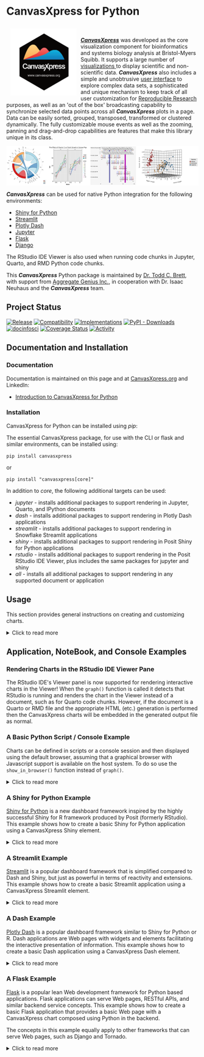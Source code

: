 # CanvasXpress for Python

<a href="https://www.canvasxpress.org">
<img src="https://raw.githubusercontent.com/docinfosci/canvasxpress-python/main/readme/images/hexagon.png" align="left" width="175" style="vertical-align:middle;margin:10px 10px"> 
</a>
<br>

[***CanvasXpress***](https://www.canvasxpress.org) was developed as the core visualization component for bioinformatics
and systems biology analysis at Bristol-Myers Squibb. It supports a large number
of [visualizations ](https://www.canvasxpress.org/examples.html)
to display scientific and non-scientific data. ***CanvasXpress*** also includes a simple and unobtrusive
[user interface](https://www.canvasxpress.org/docs/interface.html) to explore complex data sets, a sophisticated and
unique mechanism to keep track of all user customization for
[Reproducible Research ](https://www.canvasxpress.org/docs/audit.html) purposes, as well as an 'out of the box'
broadcasting capability to synchronize selected data points across all ***CanvasXpress*** plots in a page. Data can be
easily sorted, grouped, transposed, transformed or clustered dynamically. The fully customizable mouse events as well as
the zooming, panning and drag-and-drop capabilities are features that make this library unique in its class.

<img src="https://raw.githubusercontent.com/docinfosci/canvasxpress-python/main/readme/images/sample_graphs.png" align="center" width="726"></a>

***CanvasXpress*** can be used for native Python integration for the following environments:

- [Shiny for Python](https://shiny.posit.co/py/)
- [Streamlit](https://streamlit.io/)
- [Plotly Dash](https://dash.plotly.com/)
- [Jupyter](https://jupyter.org/)
- [Flask](https://flask.palletsprojects.com/en/1.1.x/)
- [Django](https://www.djangoproject.com/)

The RStudio IDE Viewer is also used when running code chunks in Jupyter, Quarto, and RMD Python code chunks.

This ***CanvasXpress*** Python package is maintained by [Dr. Todd C. Brett](https://github.com/docinfosci), with support
from [Aggregate Genius Inc.](https://www.aggregate-genius.com), in cooperation with Dr. Isaac Neuhaus and the
***CanvasXpress*** team.

## Project Status

[![Release](https://img.shields.io/pypi/v/canvasxpress.svg)](https://pypi.org/project/canvasxpress)
[![Compatibility](https://img.shields.io/pypi/pyversions/canvasxpress.svg)](https://pypi.org/project/canvasxpress)
[![Implementations](https://img.shields.io/pypi/implementation/canvasxpress.svg)](https://pypi.org/project/canvasxpress)
[![PyPI - Downloads](https://img.shields.io/pypi/dm/canvasxpress)](https://pypi.org/project/canvasxpress)
[![docinfosci](https://circleci.com/gh/docinfosci/canvasxpress-python/tree/main.svg?style=shield)](https://circleci.com/gh/docinfosci/canvasxpress-python/?branch=main)
[![Coverage Status](https://coveralls.io/repos/github/docinfosci/canvasxpress-python/badge.svg?branch=main)](https://coveralls.io/github/docinfosci/canvasxpress-python?branch=main)
[![Activity](https://img.shields.io/github/last-commit/docinfosci/canvasxpress-python/develop)](https://github.com/docinfosci/canvasxpress-python)

## Documentation and Installation

### Documentation

Documentation is maintained on this page and at [CanvasXpress.org](https://www.canvasxpress.org) and LinkedIn:

- [Introduction to CanvasXpress for Python](https://www.linkedin.com/pulse/introducing-canvasxpress-python-todd-brett-hew0f/?trackingId=G8kTE2QyRH%2BrcVSzxJc8Hg%3D%3D)

### Installation

CanvasXpress for Python can be installed using _pip_:

The essential CanvasXpress package, for use with the CLI or flask and similar environments, can be installed using:

```terminal
pip install canvasxpress
```

or

```terminal
pip install "canvasxpress[core]"
```

In addition to _core_, the following additional targets can be used:

- _jupyter_ - installs additional packages to support rendering in Jupyter, Quarto, and IPython documents
- _dash_ - installs additional packages to support rendering in Plotly Dash applications
- _streamlit_ - installs additional packages to support rendering in Snowflake Streamlit applications
- _shiny_ - installs additional packages to support rendering in Posit Shiny for Python applications
- _rstudio_ - installs additional packages to support rendering in the Posit RStudio IDE Viewer, plus includes the same
  packages for jupyter and shiny
- _all_ - installs all additional packages to support rendering in any supported document or application

## Usage

This section provides general instructions on creating and customizing charts.

<details>
<summary>Click to read more</summary>

### Drawing Charts

The `CanvasXpress` object defines what a chart should contain and how it should be formatted, but rendering the chart is
performed by the functions `graph()` and `show_in_browser()`.

To use `graph()` import it from `canvasxpress.plot` and then call it by passing a `CanvasXpress` object. For example, a
Quarto, RMD, or Jupyter Notebook code chunk could be:

```python
from random import random

from canvasxpress.canvas import CanvasXpress
from canvasxpress.plot import graph

graph(
    CanvasXpress(
        data={
            "y": {
                "data": [
                    [random() % 100 for i in range(20)]
                ],
                "vars": ["A"],
            }
        },
        config={
            "background": "rgb(255,255,255)",
            "colorScheme": "CanvasXpress",
            "graphOrientation": "vertical",
            "graphType": "Area",
            "objectBorderColor": False,
            "plotBox": False,
            "plotBoxColor": "rgb(204,204,204)",
            "showLegend": False,
            "showLegendBorder": True,
            "smpLabelRotate": 90,
            "smpTitle": "time",
            "xAxis": ["A"],
            "xAxisTickRightShow": False,
            "yAxisTickTopShow": False
        },
        width=609,
        height=609
    )
)
```

Some application frameworks, such as _Shiny for Python_ and _Plotly Dash_, expect an object to be rendered to the
framework as part of the reactive flow. In these contexts, the `graph()` function creates an appropriate object and
returns it. That value can be assigned to a variable to be returned at a later point in the code, or be immediately
returned. See the Shiny for Python and Dash examples for specific usage.

`show_in_browser()` is similar to `graph()` except that it opens a browser window on the local system and displays the
chart. It's used to facilitate learning and debugging.

`graph()` does a good job of determining the runtime context to choose how the chart should be rendered, but in the case
installed packages or runtime configurations confuse the function an environment variable can be set to override
how `graph()` performs the rendering. Set `CANVASXPRESS_TARGET_CONTEXT` to be one of these values as appropriate for
this situation (and don't forget to pip install the necessary package support):

- rstudio
- shiny
- jupyter
- dash
- streamlit
- browser

For example:

```python
from os import environ

environ["CANVASXPRESS_TARGET_CONTEXT"] = "jupyter"
```

or via a shell (_bash_ example provided):

```shell
export CANVASXPRESS_TARGET_CONTEXT="jupyter"
```

### Default and Pinned CanvasXpress JavaScript Editions

CanvasXpress for Python generates JavaScript that assumes use of the latest available edition of CanvasXpress for
JavaScript, but it can be set to use a specific edition.

Review this site for available versions:
https://cdnjs.com/libraries/canvasXpress

The desired version is expressed as a `str`. Prior to generating a CanvasXpress chart use the following code to set the
edition that shall be used:

```python
from canvasxpress.canvas import CanvasXpress

CanvasXpress.set_cdn_edition("48.3")  # Or whatever available version is desired.
```

To use the default edition once again during the runtime session set the value to `None`.

This is the best way to assure a specific chart behavior for production application releases; however, once set any new
JavaScript edition features or fixes will not be available until the code is removed or a different version is set.

Similarly, a custom URL for the JavaScript or CSS libraries can be set as well (for example, to facilitate development
of CanvasXpress JS).

```python
from canvasxpress.canvas import CanvasXpress

CanvasXpress.js_library_url("http://localhost:8080/js")
CanvasXpress.css_library_url("http://localhost:8080/css")
```

### Customizing Charts

Generally speaking, a `CanvasXpress` object accepts the following parameters:

#### render_to

`render_to` is a `str` value that identifies the chart when rendered into HTML. JavaScript functions can use this ID to
access the chart and perform CanvasXpress operations within the browser. Omitting `render_to` or setting it to
`None` will make the `CanvasXpress` object assume an anonymous mode in which a new GUID will be generated each time
`graph()` is called. If the chart will not be maniluated using JavaScript in the browser it is fine for charts to be
anonymous.

__NOTE:__ React environments regularly destroy and rebuild objects as the page is updated. In these environments it is
possible for the timing of object destruction and JavaScript execution to cause a crash. The best defense is to either
use anonymous mode, or if an ID must be known then a unique identifier should be set each time `graph()` is called. In
this manner an ID for a chart in the middle of being recreated is never referenced. For example:

```python
chart = CanvasXpress(...)
chart.render_to = str(guid4()).replace("-", "_")
return graph(chart)
```

Plotly's Dash framework uses React, and Dash applications should consider using only anonymous charts or assigning
unique values as the ID similar to the above code. Shiny for Python does not seem to suffer from this challenge.

#### data

`data` sets the chart's data and metadata. This is an involved topic, and
the [introductory article](https://www.linkedin.com/pulse/introducing-canvasxpress-python-todd-brett-hew0f/?trackingId=G8kTE2QyRH%2BrcVSzxJc8Hg%3D%3D)
is an excellent read to understand how data should be shaped. In general, data will be a `dict` (also known as an XYZ
object), Web URL, or `str`.

Data dict example:

```python
data_for_use_in_chart = {
    "y": {
        "data": [
            [random() % 100 for i in range(20)]
        ],
        "vars": ["A"],
    }
}
```

CanvasXpress for Python supports Pandas DataFrame assignments to `data`, plus supporting `sample_annotation` and
`variable_annotation` properties. If data is assigned in this manner, then on generation of the JavaScript the
CanvasXpress object will create an XYZ object using the DataFrame(s).

```python
from canvasxpress.canvas import CanvasXpress
import pandas
import io
import requests

data_url = "https://www.canvasxpress.org/data/cX-generic-dat.txt"
data_raw = requests.get(data_url).content
data_df = pandas.read_csv(
    io.StringIO(data_raw.decode('utf-8')),
    sep="\t",
    index_col=0,
)

sample_annot_url = "https://www.canvasxpress.org/data/cX-generic-smp.txt"
sample_annot_raw = requests.get(sample_annot_url).content
sample_annot_df = pandas.read_csv(
    io.StringIO(sample_annot_raw.decode('utf-8')),
    sep="\t",
    index_col=0,
)

variable_annot_url = "https://www.canvasxpress.org/data/cX-generic-var.txt"
variable_annot_raw = requests.get(variable_annot_url).content
variable_annot_df = pandas.read_csv(
    io.StringIO(variable_annot_raw.decode('utf-8')),
    sep="\t",
    index_col=0,
)

cx = CanvasXpress(
    data=data_df,
    sample_annotation=sample_annot_df,
    variable_annotation=variable_annot_df,
    config={
        "graphOrientation": "vertical",
        "graphType": "Dotplot",
        "lineType": "spline",
        "llmHeader": [
            ["V1", "V2", "V3", "V4", "Factor1", "Factor2", "Factor3", "Factor4", "Factor5", "Factor6"]
        ],
        "showSmpOverlaysLegend": True,
        "smpOverlayProperties": {
            "Factor4": {
                "color": "blue",
                "thickness": 50,
                "type": "Bar",
                "showLegend": "True"
            },
            "Factor5": {
                "thickness": 50,
                "color": "grey",
                "type": "Bar",
                "showLegend": "True"
            },
            "Factor6": {
                "showLegend": "True",
                "thickness": 50,
                "color": "red",
                "type": "Bar"
            },
            "Factor1": {
                "type": "Default",
                "color": "rgb(10,176,219)",
                "spectrum": ["rgb(69,117,180)", "rgb(145,191,219)", "rgb(224,243,248)", "rgb(255,255,191)",
                             "rgb(254,224,144)", "rgb(252,141,89)", "rgb(215,48,39)"],
                "scheme": "CanvasXpress",
                "hideName": False,
                "hideValue": False,
                "showLegend": True,
                "legendColumns": False,
                "showBox": True,
                "ticksOnBottomOrLeft": True,
                "rotate": False,
                "invert": False,
                "position": "bottom"
            },
            "Factor2": {
                "type": "Default",
                "color": "rgb(254,211,133)",
                "spectrum": ["rgb(69,117,180)", "rgb(145,191,219)", "rgb(224,243,248)", "rgb(255,255,191)",
                             "rgb(254,224,144)", "rgb(252,141,89)", "rgb(215,48,39)"],
                "scheme": "CanvasXpress",
                "hideName": False,
                "hideValue": False,
                "showLegend": True,
                "legendColumns": False,
                "showBox": True,
                "ticksOnBottomOrLeft": True,
                "rotate": False,
                "invert": False,
                "position": "bottom"
            },
            "Factor3": {
                "type": "Default",
                "color": "rgb(254,105,105)",
                "spectrum": ["rgb(69,117,180)", "rgb(145,191,219)", "rgb(224,243,248)", "rgb(255,255,191)",
                             "rgb(254,224,144)", "rgb(252,141,89)", "rgb(215,48,39)"],
                "scheme": "CanvasXpress",
                "hideName": False,
                "hideValue": False,
                "showLegend": True,
                "legendColumns": False,
                "showBox": True,
                "ticksOnBottomOrLeft": True,
                "rotate": False,
                "invert": False,
                "position": "bottom"
            }
        },
        "smpOverlays": ["Factor1", "Factor2", "Factor3"],
        "smpTextRotate": 45,
        "smpTitle": "Collection of Samples",
        "smpTitleFontStyle": "italic",
        "subtitle": "Random Data",
        "theme": "CanvasXpress",
        "title": "Dotplot Graph",
        "xAxis": ["V1", "V2", "V3", "V4"],
        "xAxisTickFormat": "%.0f Mil."
    },
)
```

If a DataFrame is assigned to `data` then its index will be used for `xyz["y"]["vars"]` values and its header will be
used for the `xyz["y"]["smps"]` values.

If a DataFrame is assigned to `sample_annotation` or `variable_annotation` then the following strategy will be used to
determine how the DataFrame should be parsed to create the corresponding `x` and `z` properties, respectively:

1. The first column is first inspected to see if all of the column values match one of the available
   sample (`xyz["y"]["smps"]` aka columns) or variable (`xyz["y"]["vars"]` aka rows) values.
2. If a match is not made within the column, then the first row is inspected for the same criteria.
3. Next, the DataFrame headers will be inspected.
4. Finally, the DataFrame index will be used regardless of a match.

If no DataFrame is assigned to the `sample_annotation` or `variable_annotation` properties then those portions of the
xyz object will simply be ommitted.

`sample_annotation` and `variable_annotation` can only be used if the `data` property is already a DataFrame. If any
other type is used, such as a `dict` or `str` then an exception will be raised.

`data`, `sample_annotation`, and `variable_annotation` can be set to `None` to remove their values.

Data URL example:

```python
data_for_use_in_chart = "https://corgis-edu.github.io/corgis/datasets/csv/state_demographics/state_demographics.csv"
```

Data text (CSV) example:

```python
data_for_use_in_chart = """
"State","Population.Population Percent Change","Population.2014 Population"
"Connecticut","-10.2","3605944"
"Delaware","8.4","989948"
"""
```

#### config

`config` describes the chart's formatting. It is a `dict` in which properties are specified and assigned values. All of
the values must be compliant with Python's `json.dumps()` function. For example:

```python
config = {
             "background": "rgb(255,255,255)",
             "colorScheme": "CanvasXpress",
             "graphOrientation": "vertical",
             "graphType": "Area",
             "objectBorderColor": False,
             "plotBox": False,
             "plotBoxColor": "rgb(204,204,204)",
             "showLegend": False,
             "showLegendBorder": True,
             "smpLabelRotate": 90,
             "smpTitle": "time",
             "xAxis": ["A"],
             "xAxisTickRightShow": False,
             "yAxisTickTopShow": False
         },
```

Configuration options may also be specified as keyword arguments in the `CanvasXpress` function call. For example:

```python
CanvasXpress(
    data={
        "y": {
            "vars": ["Gene1"],
            "smps": ["Smp1", "Smp2", "Smp3"],
            "data": [[10, 35, 88]]
        }
    },
    graphOrientation="vertical",
    graphType="Bar",
    showLegend=False,
    smpLabelRotate=90,
    smpTitle="Samples",
    theme="CanvasXpress",
    title="Bar Graph Title",
    xAxisTitle="Value"
)
```

If `config` and configuration keyword arguments are specified together, their configuration options are combined, with
the keyword arguments overriding any item of the same name in `config`. This approach can be used to define a generic
configuration and allow for ad hoc modifications.

#### width and height

`width` and `height` specify the chart's dimensions as pixels. If ommitted the CanvasXpress edition active for the
browser will assign default values, such as 500px by 500px.

#### Javascript Events

CanvasXpress provides support for Javascript events via hook functions that are called when events occur, such as mouse
movement or clicks. These events are supported via the canvasxpress.js sub-package. `CXEvent` objects hold the
Javascript instructions for Web events. An example event for graph clicks with popup information is:

```python
from canvasxpress.js.function import CXEvent

CXEvent(
    id="click",
    script="""
    var s = 'click on var ' + o.y.vars[0] + ' and smp ' + o.y.smps[0];
    t.showInfoSpan(e, s);
    """
)
```

The general JavaScript template of a CanvasXpress Javascript hook function is:

```javascript
function (o, e, t) {
    // script logic goes here
};
```

`CXEvent` objects can be provided as a single object or as a list. Here's an example of an event the provides additional
information about chart data upon a user click:

```python
from canvasxpress.canvas import CanvasXpress
from canvasxpress.plot import graph
from canvasxpress.js.function import CXEvent

graph(
    CanvasXpress(
        render_to="example_chart",
        data={
            "y": {
                "vars": ["Gene1"],
                "smps": ["Smp1", "Smp2", "Smp3"],
                "data": [[10, 35, 88]]
            }
        },
        config={
            "graphOrientation": "vertical",
            "graphType": "Bar",
            "showLegend": False,
            "smpLabelRotate": 90,
            "smpTitle": "Samples",
            "theme": "CanvasXpress",
            "title": "Bar Graph Title",
            "xAxisTitle": "Value"
        },
        events=[
            CXEvent(
                id="click",
                script="""
                var s = 'click on var ' + o.y.vars[0] + ' and smp ' + o.y.smps[0];
                t.showInfoSpan(e, s);
                """
            ),
        ]
    )
)
```

### Converting to and from Reproducible JSON

CanvasXpress for Python can also convert to and from reproducible JSONs usable with the JavaScript and R editions of the
library.  `convert_to_reproducible_json` takes an existing CanvasXpress object and provides a `str` copy of the JSON,
which can then be logged for debugging or saved to disk for use elsewhere.  `convert_from_reproducible_json` does the
opposite by taking a reproducible JSON `str` and providing the CanvasXpress object equivalent.

_Note: Events are not currently supported for import. This will be provided in a future edition. Export supports
events._

For example, do the following to see the JSON in the Python console:

```python
from canvasxpress.canvas import CanvasXpress
from canvasxpress.plot import convert_to_reproducible_json
from canvasxpress.js.function import CXEvent

print(
    convert_to_reproducible_json(
        CanvasXpress(
            render_to="example_chart",
            data={
                "y": {
                    "vars": ["Gene1"],
                    "smps": ["Smp1", "Smp2", "Smp3"],
                    "data": [[10, 35, 88]]
                }
            },
            config={
                "graphOrientation": "vertical",
                "graphType": "Bar",
                "showLegend": False,
                "smpLabelRotate": 90,
                "smpTitle": "Samples",
                "theme": "CanvasXpress",
                "title": "Bar Graph Title",
                "xAxisTitle": "Value"
            },
            events=[
                CXEvent(
                    id="click",
                    script="""
                    var s = 'click on var ' + o.y.vars[0] + ' and smp ' + o.y.smps[0];
                    t.showInfoSpan(e, s);
                    """
                ),
            ]
        )
    )
)
```

The console would display:

```text
{
    "renderTo": "example_chart",
    "data": {"y": {"vars": ["Gene1"], "smps": ["Smp1", "Smp2", "Smp3"], "data": [[10, 35, 88]]}, "x": {}, "z": {}},
    "config": {"graphOrientation": "vertical", "graphType": "Bar", "showLegend": false, "smpLabelRotate": 90, "smpTitle": "Samples", "theme": "CanvasXpress", "title": "Bar Graph Title", "xAxisTitle": "Value"},
    "afterRender": [],
    "otherParams": {},
    "events": {'click': function(o, e, t){
                    var s = 'click on var ' + o.y.vars[0] + ' and smp ' + o.y.smps[0];
                    t.showInfoSpan(e, s);
                    }},
    "width": 500,
    "height": 500
}
```

This text could be saved to a file, such as `example.json`, and then dragged onto a CanvasXpress chart in a browser to
load the equivalent chart. In fact, CanvasXpress for Python uses the core functionality producing JSON output to make
charts available in contexts such as Dash and Shiny.
</details>

## Application, NoteBook, and Console Examples

### Rendering Charts in the RStudio IDE Viewer Pane

The RStudio IDE's Viewer panel is now supported for rendering interactive charts in the Viewer!  When the `graph()`
function is called it detects that RStudio is running and renders the chart in the Viewer instead of a document, such as
for Quarto code chunks. However, if the document is a Quarto or RMD file and the appropriate HTML (etc.)
generation is performed then the CanvasXpress charts will be embedded in the generated output file as normal.

### A Basic Python Script / Console Example

Charts can be defined in scripts or a console session and then displayed using the default browser, assuming that a
graphical browser with Javascript support is available on the host system. To do so use the `show_in_browser()`
function instead of `graph()`.

<details>
<summary>Click to read more</summary>

```python
from canvasxpress.canvas import CanvasXpress
from canvasxpress.plot import show_in_browser

if __name__ == "__main__":
    # Define a CX bar chart with some basic data
    chart: CanvasXpress = CanvasXpress(
        data={
            "y": {
                "vars": ["Gene1"],
                "smps": ["Smp1", "Smp2", "Smp3"],
                "data": [[10, 35, 88]]
            }
        },
        config={
            "graphType": "Bar"
        }
    )

    # Display the chart in its own Web page
    show_in_browser(chart)
```

Upon running the example the following chart will be displayed on systems such as MacOS X, Windows, and Linux with
graphical systems:

<img src="https://raw.githubusercontent.com/docinfosci/canvasxpress-python/main/readme/examples/flask_bar_chart_basic.png" align="center" width="600"></a>
</details>

### A Shiny for Python Example

[Shiny for Python](https://shiny.posit.co/py/) is a new dashboard framework inspired by the highly successful Shiny for
R framework produced by Posit (formerly RStudio). This example shows how to create a basic Shiny for Python application
using a CanvasXpress Shiny element.

<details>
<summary>Click to read more</summary>

A basic Shiny for Python app provides a means by which:

1. A local development server can be started
1. A function can respond to input or draw an initial UI

First install Shiny for Python and CanvasXpress for Python:

```terminal
pip install shiny
pip install canvasxpress[shiny]
```

Then create a demo file, such as `app.py`, and insert:

```python
from random import random

from shiny import App, ui, render, reactive

from canvasxpress.canvas import CanvasXpress
from canvasxpress.render.shiny import output_canvasxpress
from canvasxpress.plot import graph

app_ui = ui.page_fluid(
    ui.row(
        ui.input_slider(
            "points_desired",
            "Points",
            min=0,
            max=100,
            value=0,
        ),
    ),
    ui.row(
        output_canvasxpress("chart_view"),
    )
)


def server(input, output, session):
    @render.ui
    @reactive.event(input.points_desired)
    def chart_view():
        return graph(
            CanvasXpress(
                data={
                    "y": {
                        "data": [
                            [random() % 100 for i in range(input.points_desired())]
                        ],
                        "vars": ["A"],
                    }
                },
                config={
                    "background": "rgb(255,255,255)",
                    "colorScheme": "CanvasXpress",
                    "graphOrientation": "vertical",
                    "graphType": "Area",
                    "objectBorderColor": False,
                    "plotBox": False,
                    "plotBoxColor": "rgb(204,204,204)",
                    "showLegend": False,
                    "showLegendBorder": True,
                    "smpLabelRotate": 90,
                    "smpTitle": "time",
                    "xAxis": ["A"],
                    "xAxisTickRightShow": False,
                    "yAxisTickTopShow": False
                },
                width=500,
                height=500
            )
        )


app = App(app_ui, server)
```

#### Run the App and View the Page

On the command line, execute:

```terminal
shiny run --reload --launch-browser app.py
```

And output similar to the following will be provided:

```terminal
Uvicorn running on http://127.0.0.1:8000 (Press CTRL+C to quit)
```

Browsing to `http://localhost:8000/` will result in a page with a CanvasXpress chart, which is being hosted by the Shiny
for Python framework:

<img src="https://raw.githubusercontent.com/docinfosci/canvasxpress-python/main/readme/examples/shiny_chart_example.png" align="center" width="600"></a>

Congratulations!  You have created a Shiny for Python CanvasXpress app!
</details>

### A Streamlit Example

[Streamlit](https://streamlit.io) is a popular dashboard framework that is simplified compared to Dash and Shiny, but
just as powerful in terms of reactivity and extensions. This example shows how to create a basic Streamlit application
using a CanvasXpress Streamlit element.

<details>
<summary>Click to read more</summary>

A basic Streamlit app provides a means by which:

1. A local development server can be started
1. A function can respond to a URL

First install Streamlit and CanvasXpress for Python:

```terminal
pip install streamlit
pip install canvasxpress[streamlit]
```

Then create a demo file, such as `app.py`, and insert:

```python
import random

import streamlit as st

from canvasxpress.canvas import CanvasXpress
from canvasxpress.plot import graph

# A basic bar chart.  It's anonymous, so no render_to.  Data is added during the draw phase.
bar_chart = CanvasXpress(
    config={
        "graphOrientation": "vertical",
        "plotBox": True,
        "showLegend": False,
        "smpLabelRotate": 90,
        "smpTitle": "Samples",
        "theme": "CanvasXpress",
        "title": "Bar Graph Title",
        "xAxis": ["V1"],
        "xAxisTitle": "Value",
        "graphType": "Bar"
    },
    width=500,
    height=500
)

# Write the UI to the browser
# This code will be re-executed with each click of the button

# Name the theme
st.title('CanvasXpress in Streamlit!')

# Some columns to organize the button and chart
column1, column2 = st.columns([1, 3])

# A column with our data generator button
with column1:
    # This has no associated action, so by default it triggers a redraw of the UI.
    st.button("Generate New Data")

# Another column with the chart displayed
# With each redraw generate new random values
bar_chart.data = {
    "y": {
        "vars": ["V1"],
        "smps": ["S1", "S2", "S3"],
        "data": [
            [
                random.randint(100, 10000),
                random.randint(100, 10000),
                random.randint(100, 10000),
            ]
        ]
    }
}
with column2:
    # This plots the CanvasXpress chart into the UI.
    graph(bar_chart)
```

#### Run the App and View the Page

On the command line, execute:

```terminal
streamlit run app.py
```

And output similar to the following will be provided:

```terminal
Running on http://localhost:8501/ (Press CTRL+C to quit)
```

Browsing to `http://localhost:8501/` will result in a page with a CanvasXpress chart, which is being hosted by the
Streamlit framework:

<img src="https://raw.githubusercontent.com/docinfosci/canvasxpress-python/main/readme/examples/streamlit_chart_basic.png" align="center" width="600"></a>

Congratulations!  You have created a Streamlit CanvasXpress app!
</details>

### A Dash Example

[Plotly Dash](https://dash.plotly.com/) is a popular dashboard framework similar to Shiny for Python or R. Dash
applications are Web pages with widgets and elements facilitating the interactive presentation of information. This
example shows how to create a basic Dash application using a CanvasXpress Dash element.

<details>
<summary>Click to read more</summary>

#### Create a Basic Dash App

A basic Dash app provides a means by which:

1. A local development server can be started
1. A function can respond to a URL

First install Dash and CanvasXpress for Python:

```terminal
pip install dash
pip install canvasxpress[dash]
```

Then create a demo file, such as `app.py`, and insert:

```python
from random import random

from dash import Dash, html

from canvasxpress.canvas import CanvasXpress
from canvasxpress.plot import graph

g_app = Dash(__name__)

colors = {
    "background": "#111111",
    "text": "rgb(127,219,255)",
}

# Application
g_app.layout = html.Div(
    style={"backgroundColor": colors["background"]},
    children=[
        html.H1(
            children="Hello Dash",
            style={"textAlign": "center", "color": colors["text"]},
        ),
        html.H2(
            children=(
                "An Example of the Advanced CanvasXpress and CXDashElementFactory"
                " Classes for Plotting a CanvasXpress Chart"
            ),
            style={"textAlign": "center", "color": colors["text"]},
        ),
        html.Div(
            id="chart-container",
            children=[
                html.Div(
                    id="cx-container",
                    style={"textAlign": "center"},
                    children=graph(
                        CanvasXpress(
                            data={
                                "y": {
                                    "data": [
                                        [random() % 100 for i in range(5)]
                                    ],
                                    "vars": ["A"],
                                }
                            },
                            config={
                                "background": "rgb(255,255,255)",
                                "colorScheme": "CanvasXpress",
                                "graphOrientation": "vertical",
                                "graphType": "Area",
                                "objectBorderColor": False,
                                "plotBox": False,
                                "plotBoxColor": "rgb(204,204,204)",
                                "showLegend": False,
                                "showLegendBorder": True,
                                "smpLabelRotate": 90,
                                "smpTitle": "time",
                                "xAxis": ["A"],
                                "xAxisTickRightShow": False,
                                "yAxisTickTopShow": False
                            },
                            width=500,
                            height=500
                        )
                    ),
                ),
            ],
        ),
    ],
)

if __name__ == "__main__":
    g_app.run_server(debug=True)
```

#### Run the App and View the Page

On the command line, execute:

```terminal
python3 app.py
```

And output similar to the following will be provided:

```terminal
Running on http://127.0.0.1:8050/ (Press CTRL+C to quit)
```

Browsing to `http://127.0.0.1:8050/` will result in a page with a CanvasXpress chart, which is being hosted by the Dash
framework:

<img src="https://raw.githubusercontent.com/docinfosci/canvasxpress-python/main/readme/examples/dash_chart_basic.png" align="center" width="600"></a>

Congratulations!  You have created a Plotly Dash CanvasXpress app!
</details>

### A Flask Example

[Flask](https://palletsprojects.com/p/flask/) is a popular lean Web development framework for Python based applications.
Flask applications can serve Web pages, RESTful APIs, and similar backend service concepts. This example shows how to
create a basic Flask application that provides a basic Web page with a CanvasXpress chart composed using Python in the
backend.

The concepts in this example equally apply to other frameworks that can serve Web pages, such as Django and Tornado.

<details>
<summary>Click to read more</summary>

#### Create a Basic Flask App

A basic Flask app provides a means by which:

1. A local development server can be started
1. A function can respond to a URL

First install Flask and CanvasXpress for Python:

```terminal
pip install -U Flask canvasxpress
```

Then create a demo file, such as `app.py`, and insert:

```python
# save this as app.py
from flask import Flask

app = Flask(__name__)


@app.route('/')
def canvasxpress_example():
    return "Hello!"
```

On the command line, execute:

```terminal
flask run
```

And output similar to the following will be provided:

```terminal
Running on http://127.0.0.1:5000/ (Press CTRL+C to quit)
```

Browsing to `http://127.0.0.1:5000/` will result in a page with the text
*Hello!*.

#### Add a Chart

CanvasXpress for Python can be used to define a chart with various attributes and then generate the necessary HTML and
Javascript for proper display in the browser.

Add a `templates` directory to the same location as the `app.py` file, and inside add a file
called `canvasxpress_example.html`. Inside the file add:

```html

<html>
<head>
    <meta charset="UTF-8">
    <title>Flask CanvasXpress Example</title>

    <!-- 2. Include the CanvasXpress library -->
    <link
            href='https://www.canvasxpress.org/dist/canvasXpress.css'
            rel='stylesheet'
            type='text/css'
    />
    <script
            src='https://www.canvasxpress.org/dist/canvasXpress.min.js'
            type='text/javascript'>
    </script>

    <!-- 3. Include script to initialize object -->
    <script type="text/javascript">
        onReady(function () {
            {
                {
                    canvas_source | safe
                }
            }
        })
    </script>

</head>
<body>

<!-- 1. DOM element where the visualization will be displayed -->
{{canvas_element|safe}}

</body>
</html>
```

The HTML file, which uses [Jinja syntax](https://palletsprojects.com/p/jinja/) achieves three things:

1. Provides a location for a `<div>` element that marks where the chart will be placed.
1. References the CanvasXpress CSS and JS files needed to illustrate and operate the charts.
1. Provides a location for the Javascript that will replace the chart `<div>` with a working element on page load.

Going back to our Flask app, we can add a basic chart definition with some data to our example function:

```python
from flask import Flask, render_template
from canvasxpress.canvas import CanvasXpress

app = Flask(__name__)


@app.route('/')
def canvasxpress_example():
    # Define a CX bar chart with some basic data
    chart: CanvasXpress = CanvasXpress(
        data={
            "y": {
                "vars": ["Gene1"],
                "smps": ["Smp1", "Smp2", "Smp3"],
                "data": [[10, 35, 88]]
            }
        },
        config={
            "graphType": "Bar"
        }
    )

    # Get the HTML parts for use in our Web page:
    html_parts: dict = chart.render_to_html_parts()

    # Return a Web page based on canvasxpress_example.html and our HTML parts
    return render_template(
        "canvasxpress_example.html",
        canvas_element=html_parts["cx_canvas"],
        canvas_source=html_parts["cx_js"]
    )
```

#### Run the App and View the Page

Rerun the flask app on the command line and browse to the indicated IP and URL. A page similar to the following will be
displayed:

<img src="https://raw.githubusercontent.com/docinfosci/canvasxpress-python/main/readme/examples/flask_bar_chart_basic.png" align="center" width="600"></a>

Congratulations!  You have created a Flask CanvasXpress app!
</details>
